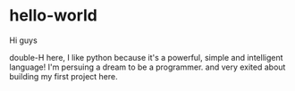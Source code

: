 # hello-world
Hi guys

double-H here, I like python because it's a powerful, simple and intelligent language! 
I'm persuing a dream to be a programmer. and very exited about building my first project here.
